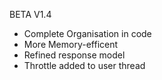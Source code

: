 BETA V1.4

- Complete Organisation in code
- More Memory-efficent
- Refined response model
- Throttle added to user thread
